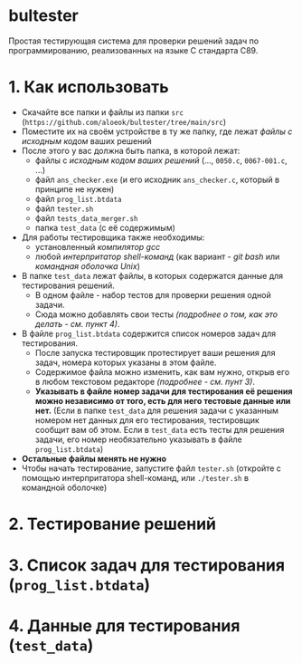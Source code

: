 # bultester
Простая тестирующая система для проверки решений задач по программированию, реализованных на языке C стандарта C89.

# 1. Как использовать
- Скачайте все папки и файлы из папки `src` (`https://github.com/aloeok/bultester/tree/main/src`)
- Поместите их на своём устройстве в ту же папку, где лежат *файлы с исходным кодом* ваших решений
- После этого у вас должна быть папка, в которой лежат:
	- файлы с *исходным кодом ваших решений* (..., `0050.c`, `0067-001.c`, ...)
	- файл `ans_checker.exe` (и его исходник `ans_checker.c`, который в принципе не нужен)
	- файл `prog_list.btdata`
	- файл `tester.sh`
	- файл `tests_data_merger.sh`
	- папка `test_data` (с её содержимым)
- Для работы тестировщика также необходимы:
	- установленный *компилятор gcc*
	- любой *интерпритатор shell-команд* (как вариант - *git bash* или *командная оболочка Unix*)
- В папке `test_data` лежат файлы, в которых содержатся данные для тестирования решений.
    - В одном файле - набор тестов для проверки решения одной задачи.
    - Сюда можно добавлять свои тесты *(подробнее о том, как это делать - см. пункт 4)*.
- В файле `prog_list.btdata` содержится список номеров задач для тестирования.
    - После запуска тестировщик протестирует ваши решения для задач, номера которых указаны в этом файле.
    - Содержимое файла можно изменить, как вам нужно, открыв его в любом текстовом редакторе *(подробнее - см. пунт 3)*.
    - **Указывать в файле номер задачи для тестирования её решения можно независимо от того, есть для него тестовые данные или нет.** (Если в папке `test_data` для решения задачи с указанным номером нет данных для его тестирования, тестировщик сообщит вам об этом. Если в `test_data` есть тесты для решения задачи, его номер необязательно указывать в файле `prog_list.btdata`)
- **Остальные файлы менять не нужно**
- Чтобы начать тестирование, запустите файл `tester.sh` (откройте с помощью интерпритатора shell-команд, или `./tester.sh` в командной оболочке)

# 2. Тестирование решений


# 3. Список задач для тестирования (`prog_list.btdata`)


# 4. Данные для тестирования (`test_data`)
